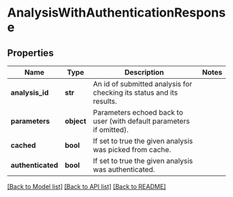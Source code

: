 # AnalysisWithAuthenticationResponse

## Properties
Name | Type | Description | Notes
------------ | ------------- | ------------- | -------------
**analysis_id** | **str** | An id of submitted analysis for checking its status and its results.  |
**parameters** | **object** | Parameters echoed back to user (with default parameters if omitted).  |
**cached** | **bool** | If set to true the given analysis was picked from cache.  |
**authenticated** | **bool** | If set to true the given analysis was authenticated.  |

[[Back to Model list]](../README.md#documentation-for-models) [[Back to API list]](../README.md#documentation-for-api-endpoints) [[Back to README]](../README.md)

